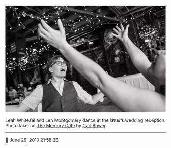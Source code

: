 ![Leah Whitesel and Len Montgomery dance](assets/e85baccbebd81d7d134506fd31a87bef.webp)

Leah Whitesel and Len Montgomery dance at the latter’s wedding reception. Photo taken at [The Mercury Cafe](http://mercurycafe.com/) by [Carl Bower](http://carlbowerphotos.com/).

- - - -

📅 June 29, 2019 21:58:28
